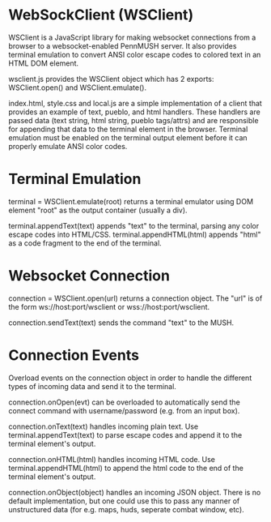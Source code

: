 # WebSockClient (WSClient)

WSClient is a JavaScript library for making websocket connections from a browser to a websocket-enabled PennMUSH server. It also provides terminal emulation to convert ANSI color escape codes to colored text in an HTML DOM element.

wsclient.js provides the WSClient object which has 2 exports: WSClient.open() and WSClient.emulate().

index.html, style.css and local.js are a simple implementation of a client that provides an example of text, pueblo, and html handlers. These handlers are passed data (text string, html string, pueblo tags/attrs) and are responsible for appending that data to the terminal element in the browser. Terminal emulation must be enabled on the terminal output element before it can properly emulate ANSI color codes.

# Terminal Emulation
terminal = WSClient.emulate(root) returns a terminal emulator using DOM element "root" as the output container (usually a div).

terminal.appendText(text) appends "text" to the terminal, parsing any color escape codes into HTML/CSS.
terminal.appendHTML(html) appends "html" as a code fragment to the end of the terminal.

# Websocket Connection
connection = WSClient.open(url) returns a connection object. The "url" is of the form ws://host:port/wsclient or wss://host:port/wsclient. 

connection.sendText(text) sends the command "text" to the MUSH.

# Connection Events
Overload events on the connection object in order to handle the different types of incoming data and send it to the terminal.

connection.onOpen(evt) can be overloaded to automatically send the connect command with username/password (e.g. from an input box).

connection.onText(text) handles incoming plain text. Use terminal.appendText(text) to parse escape codes and append it to the terminal element's output.

connection.onHTML(html) handles incoming HTML code. Use terminal.appendHTML(html) to append the html code to the end of the terminal element's output.

connection.onObject(object) handles an incoming JSON object. There is no default implementation, but one could use this to pass any manner of unstructured data (for e.g. maps, huds, seperate combat window, etc).
